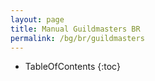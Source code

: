 ```yaml
---
layout: page
title: Manual Guildmasters BR
permalink: /bg/br/guildmasters
---
```

* TableOfContents
{:toc}
